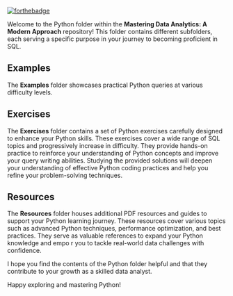 [![forthebadge](https://forthebadge.com/images/badges/made-with-python.svg)](https://forthebadge.com)

Welcome to the Python folder within the **Mastering Data Analytics: A Modern Approach** repository! This folder contains different subfolders, each serving a specific purpose in your journey to becoming proficient in SQL.

## Examples

The **Examples** folder showcases practical Python queries at various difficulty levels.

## Exercises

The **Exercises** folder contains a set of Python exercises carefully designed to enhance your Python skills. These exercises cover a wide range of SQL topics and progressively increase in difficulty. They provide hands-on practice to reinforce your understanding of Python concepts and improve your query writing abilities. Studying the provided solutions will deepen your understanding of effective Python coding practices and help you refine your problem-solving techniques.

## Resources

The **Resources** folder houses additional PDF resources and guides to support your Python learning journey. These resources cover various topics such as advanced Python techniques, performance optimization, and best practices. They serve as valuable references to expand your Python knowledge and empo
r you to tackle real-world data challenges with confidence.

I hope you find the contents of the Python folder helpful and that they contribute to your growth as a skilled data analyst. 

Happy exploring and mastering Python!
